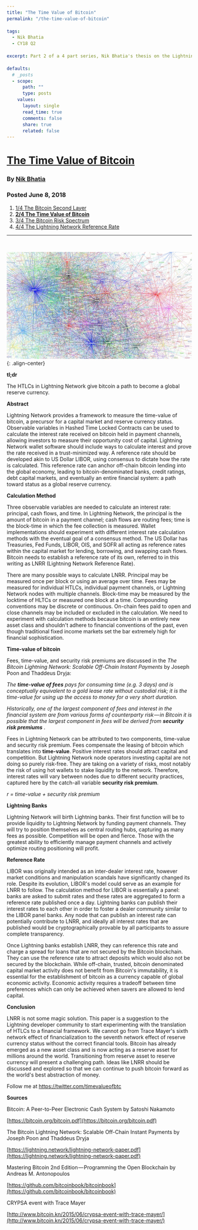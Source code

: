 ```yaml
---
title: "The Time Value of Bitcoin"
permalink: "/the-time-value-of-bitcoin" 

tags:
  - Nik Bhatia
  - CY18 Q2

excerpt: Part 2 of a 4 part series, Nik Bhatia's thesis on the Lightning Network. In this post he explains the time-value of bitcoin. Posted June 8, 2019.

defaults:
  # _posts
  - scope:
      path: ""
      type: posts
    values:
      layout: single
      read_time: true
      comments: false
      share: true
      related: false
---
```


# [The Time Value of Bitcoin](https://medium.com/@timevalueofbtc/the-time-value-of-bitcoin-3807b91f02d2)
### By [Nik Bhatia](https://medium.com/@timevalueofbtc)
### Posted June 8, 2018

1. [1/4 The Bitcoin Second Layer](https://medium.com/@timevalueofbtc/the-bitcoin-second-layer-d503949d0a06)
2. **[2/4 The Time Value of Bitcoin](https://medium.com/@timevalueofbtc/the-time-value-of-bitcoin-3807b91f02d2)**
3. [3/4 The Bitcoin Risk Spectrum](https://medium.com/@timevalueofbtc/the-bitcoin-risk-spectrum-949f6abec290)
4. [4/4 The Lightning Network Reference Rate](https://cryptowords.github.io/the-lightning-reference-rate)

***

<br>

![](/assets/images/cy18/cy18q2m6/nb-1.png){: .align-center}

**tl;dr**

The HTLCs in Lightning Network give bitcoin a path to become a global reserve currency.

**Abstract**

Lightning Network provides a framework to measure the time-value of bitcoin, a precursor for a capital market and reserve currency status. Observable variables in Hashed Time Locked Contracts can be used to calculate the interest rate received on bitcoin held in payment channels, allowing investors to measure their opportunity cost of capital. Lightning Network wallet software should include ways to calculate interest and prove the rate received in a trust-minimized way. A reference rate should be developed akin to US Dollar LIBOR, using consensus to dictate how the rate is calculated. This reference rate can anchor off-chain bitcoin lending into the global economy, leading to bitcoin-denominated banks, credit ratings, debt capital markets, and eventually an entire financial system: a path toward status as a global reserve currency.

**Calculation Method**

Three observable variables are needed to calculate an interest rate: principal, cash flows, and time. In Lightning Network, the principal is the amount of bitcoin in a payment channel; cash flows are routing fees; time is the block-time in which the fee collection is measured. Wallet implementations should experiment with different interest rate calculation methods with the eventual goal of a consensus method. The US Dollar has Treasuries, Fed Funds, LIBOR, OIS, and SOFR all acting as reference rates within the capital market for lending, borrowing, and swapping cash flows. Bitcoin needs to establish a reference rate of its own, referred to in this writing as LNRR (Lightning Network Reference Rate).

There are many possible ways to calculate LNRR. Principal may be measured once per block or using an average over time. Fees may be measured for individual HTLCs, individual payment channels, or Lightning Network nodes with multiple channels. Block-time may be measured by the locktime of HLTCs or measured one block at a time. Compounding conventions may be discrete or continuous. On-chain fees paid to open and close channels may be included or excluded in the calculation. We need to experiment with calculation methods because bitcoin is an entirely new asset class and shouldn't adhere to financial conventions of the past, even though traditional fixed income markets set the bar extremely high for financial sophistication.

**Time-value of bitcoin**

Fees, time-value, and security risk premiums are discussed in the _The Bitcoin Lightning Network: Scalable Off-Chain Instant Payments_ by Joseph Poon and Thaddeus Dryja:

_The_ **_time-value of fees_** _pays for consuming time (e.g. 3 days) and is conceptually equivalent to a gold lease rate without custodial risk; it is the time-value for using up the access to money for a very short duration._

_Historically, one of the largest component of fees and interest in the financial system are from various forms of counterparty risk — in Bitcoin it is possible that the largest component in fees will be derived from_ **_security risk premiums_** _._

Fees in Lightning Network can be attributed to two components, time-value and security risk premium. Fees compensate the leasing of bitcoin which translates into **time-value**. Positive interest rates should attract capital and competition. But Lightning Network node operators investing capital are not doing so purely risk-free. They are taking on a variety of risks, most notably the risk of using hot wallets to stake liquidity to the network. Therefore, interest rates will vary between nodes due to different security practices, captured here by the catch-all variable **security risk premium**.

_r = time-value + security risk premium_

**Lightning Banks**

Lightning Network will birth Lightning banks. Their first function will be to provide liquidity to Lightning Network by funding payment channels. They will try to position themselves as central routing hubs, capturing as many fees as possible. Competition will be open and fierce. Those with the greatest ability to efficiently manage payment channels and actively optimize routing positioning will profit.

**Reference Rate**

LIBOR was originally intended as an inter-dealer interest rate, however market conditions and manipulation scandals have significantly changed its role. Despite its evolution, LIBOR's model could serve as an example for LNRR to follow. The calculation method for LIBOR is essentially a panel: banks are asked to submit rates and these rates are aggregated to form a reference rate published once a day. Lightning banks can publish their interest rates to each other in order to foster a dealer community similar to the LIBOR panel banks. Any node that can publish an interest rate can potentially contribute to LNRR, and ideally all interest rates that are published would be cryptographically provable by all participants to assure complete transparency.

Once Lightning banks establish LNRR, they can reference this rate and charge a spread for loans that are not secured by the Bitcoin blockchain. They can use the reference rate to attract deposits which would also not be secured by the blockchain. While off-chain, trusted, bitcoin denominated capital market activity does not benefit from Bitcoin's immutability, it is essential for the establishment of bitcoin as a currency capable of global economic activity. Economic activity requires a tradeoff between time preferences which can only be achieved when savers are allowed to lend capital.

**Conclusion**

LNRR is not some magic solution. This paper is a suggestion to the Lightning developer community to start experimenting with the translation of HTLCs to a financial framework. We cannot go from Trace Mayer's sixth network effect of financialization to the seventh network effect of reserve currency status without the correct financial tools. Bitcoin has already emerged as a new asset class and is now acting as a reserve asset for millions around the world. Transitioning from reserve asset to reserve currency will present a challenging path. Ideas like LNRR should be discussed and explored so that we can continue to push bitcoin forward as the world's best abstraction of money.

Follow me at https://twitter.com/timevalueofbtc

**Sources**

Bitcoin: A Peer-to-Peer Electronic Cash System by Satoshi Nakamoto

[https://bitcoin.org/bitcoin.pdf](https://bitcoin.org/bitcoin.pdf)

The Bitcoin Lightning Network: Scalable Off-Chain Instant Payments by Joseph Poon and Thaddeus Dryja

[https://lightning.network/lightning-network-paper.pdf](https://lightning.network/lightning-network-paper.pdf)

Mastering Bitcoin 2nd Edition — Programming the Open Blockchain by Andreas M. Antonopoulos

[https://github.com/bitcoinbook/bitcoinbook](https://github.com/bitcoinbook/bitcoinbook)

CRYPSA event with Trace Mayer

[http://www.bitcoin.kn/2015/06/crypsa-event-with-trace-mayer/](http://www.bitcoin.kn/2015/06/crypsa-event-with-trace-mayer/)
